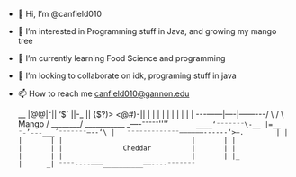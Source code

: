 - 👋 Hi, I’m @canfield010
- 👀 I’m interested in Programming stuff in Java, and growing my mango tree
- 🌱 I’m currently learning Food Science and programming
- 💞️ I’m looking to collaborate on idk, programing stuff in java
- 📫 How to reach me canfield010@gannon.edu

    __
   |@@|⁻||
    ‘$` ||-_
        ||  {$?)>
   <@#)-||
       | |
       | |
       |  |
       |  |
       |  |
 \---——|—-|——---/
  \            /
   \   Mango  /
    \________/
                 ___________
   _—-⁻⁻⁻⁻⁻'''’``       ____‘⁻⁻⁻⁻⁻⁻⁻\-__
|=__                ⁻₋’₋₋₋___´⁻⁻⁻⁻⁻⁻⁻—--‘\
|   ⁻⁻⁻⁻⁻⁻⁻⁻⁻⁻⁻⁻⁻——————------‘>—.        |
|                                |       |
|                                |       |
|                                |       |
|               Cheddar          |       |
|                                |       |
|                                |       |
|_                              |      _|
   ⁻⁻⁻⁻----———__________——----⁻⁻⁻⁻⁻⁻⁻``

<!---
canfield010/canfield010 is a ✨ special ✨ repository because its `README.md` (this file) appears on your GitHub profile.
You can click the Preview link to take a look at your changes.
--->
